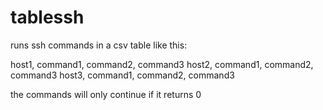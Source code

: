 # tablessh
runs ssh commands in a csv table like this:

host1, command1, command2, command3
host2, command1, command2, command3
host3, command1, command2, command3

the commands will only continue if it returns 0